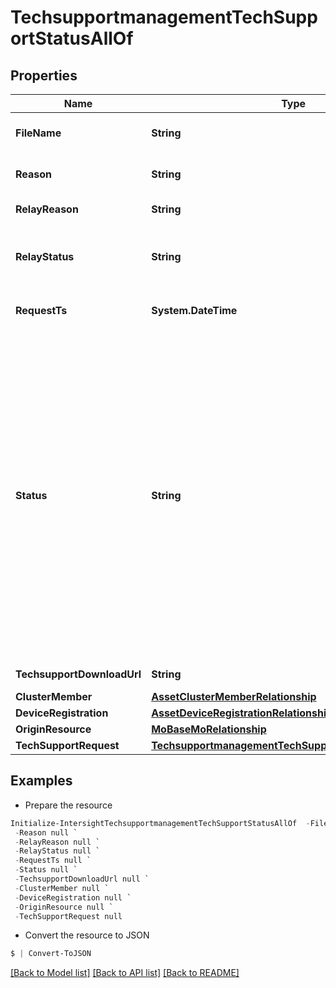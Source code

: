 # TechsupportmanagementTechSupportStatusAllOf
## Properties

Name | Type | Description | Notes
------------ | ------------- | ------------- | -------------
**FileName** | **String** | The name of the Techsupport bundle file. | [optional] 
**Reason** | **String** | Reason for techsupport failure, if any. | [optional] 
**RelayReason** | **String** | Reason for status relay failure, if any. | [optional] [readonly] 
**RelayStatus** | **String** | Status of techsupport status relay. Valid values are NoRelay, Pending, Completed, and Failed. | [optional] [readonly] 
**RequestTs** | **System.DateTime** | The time at which the techsupport request was initiated. | [optional] 
**Status** | **String** | Status of techsupport collection. Valid values are Pending, CollectionInProgress, CollectionFailed, CollectionComplete, UploadPending, UploadInProgress, UploadPartsComplete, UploadFailed and Completed. The final status will be either CollectionFailed or UploadFailed if there is a failure and Completed if the request completed successfully and the file was uploaded to Intersight Storage Service. All the remaining status values indicates the progress of techsupport collection. | [optional] 
**TechsupportDownloadUrl** | **String** | The Url to download the techsupport file. | [optional] 
**ClusterMember** | [**AssetClusterMemberRelationship**](AssetClusterMemberRelationship.md) |  | [optional] 
**DeviceRegistration** | [**AssetDeviceRegistrationRelationship**](AssetDeviceRegistrationRelationship.md) |  | [optional] 
**OriginResource** | [**MoBaseMoRelationship**](MoBaseMoRelationship.md) |  | [optional] 
**TechSupportRequest** | [**TechsupportmanagementTechSupportBundleRelationship**](TechsupportmanagementTechSupportBundleRelationship.md) |  | [optional] 

## Examples

- Prepare the resource
```powershell
Initialize-IntersightTechsupportmanagementTechSupportStatusAllOf  -FileName null `
 -Reason null `
 -RelayReason null `
 -RelayStatus null `
 -RequestTs null `
 -Status null `
 -TechsupportDownloadUrl null `
 -ClusterMember null `
 -DeviceRegistration null `
 -OriginResource null `
 -TechSupportRequest null
```

- Convert the resource to JSON
```powershell
$ | Convert-ToJSON
```

[[Back to Model list]](../README.md#documentation-for-models) [[Back to API list]](../README.md#documentation-for-api-endpoints) [[Back to README]](../README.md)

